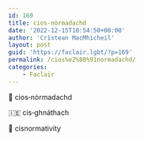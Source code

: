 ```yaml
---
id: 169
title: cios‑nòrmadachd
date: '2022-12-15T10:54:50+00:00'
author: 'Crìstean MacMhìcheil'
layout: post
guid: 'https://faclair.lgbt/?p=169'
permalink: /cios%e2%80%91normadachd/
categories:
    - Faclair
---
```


&#x1f3f4;&#xe0067;&#xe0062;&#xe0073;&#xe0063;&#xe0074;&#xe007f; cios‑nòrmadachd

&#x1f1ee;&#x1f1ea; cis‑ghnáthach

&#x1f3f4;&#xe0067;&#xe0062;&#xe0065;&#xe006e;&#xe0067;&#xe007f; cisnormativity
